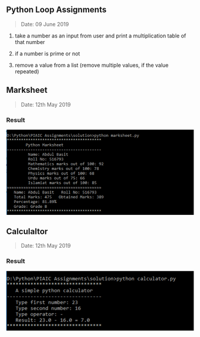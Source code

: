 ## Python Loop Assignments
> Date: 09 June 2019
1. take a number as an input from user and print a multiplication table of that number

2. if a number is prime or not

3. remove a value from a list (remove multiple values, if the value repeated)

## Marksheet
> Date: 12th May 2019
### Result
![](assets/images/Python%20Marksheet%20Result.png)

## Calculaltor
> Date: 12th May 2019
### Result
![](assets/images/Python%20Calculator%20Result.png)